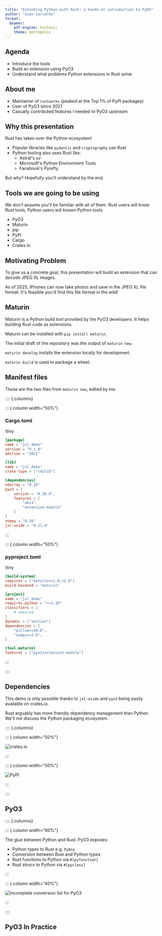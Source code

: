 ```yaml
---
title: "Extending Python with Rust: a hands-on introduction to PyO3"
author: "Ivan Carvalho"
format:
  beamer:
    pdf-engine: tectonic
    theme: metropolis
---
```


## Agenda

- Introduce  the tools
- Build an extension using PyO3
- Understand what problems Python extensions in Rust solve

## About me

- Maintainer of `rustworkx` (peaked at the Top 1% of PyPI packages)
- User of PyO3 since 2021
- Casually contributed features I needed to PyO3 upstream

## Why this presentation

Rust has taken over the Python ecosystem!

- Popular libraries like `pydantic` and `cryptography` use Rust
- Python tooling also uses Rust like:
    - Astral's uv
    - Microsoft's Python Environment Tools
    - Facebook's Pyrefly

But why? Hopefully you'll understand by the end.

## Tools we are going to be using

We don't assume you'll be familiar with all of them. Rust users will know Rust tools,
Python users will known Python tools. 

- PyO3
- Maturin
- pip
- PyPI
- Cargo
- Crates.io


## Motivating Problem

To give us a concrete goal, this presentation will build an extension that can decode
JPEG XL images.

As of 2025, iPhones can now take photos and save in the JPEG XL file format. It's feasible you'd find this file format in the wild!

## Maturin

Maturin is a Python build tool provided by the PyO3 developers. It helps building Rust code as extensions.

Maturin can be installed with `pip install maturin`.

The initial draft of the repository was the output of `maturin new`.

`maturin develop` installs the extension locally for development.

`maturin build` is used to package a wheel.

## Manifest files

These are the two files from `maturin new`, edited by me.

:::: {.columns}

::: {.column width="50%"}
### Cargo.toml

\tiny
```toml
[package]
name = "jxl_demo"
version = "0.1.0"
edition = "2021"

[lib]
name = "jxl_demo"
crate-type = ["cdylib"]

[dependencies]
ndarray = "0.16"
pyo3 = {
    version = "0.26.0", 
    features = [
        "abi3",
        "extension-module"
    ]
}
numpy = "0.26"
jxl-oxide = "0.11.4"
```
:::

::: {.column width="50%"}
### pyproject.toml

\tiny
```toml
[build-system]
requires = ["maturin>=1.9,<2.0"]
build-backend = "maturin"

[project]
name = "jxl_demo"
requires-python = ">=3.10"
classifiers = [
    # ommited
]
dynamic = ["version"]
dependencies = [
    "pillow>=10.0",
    "numpy>=2.0",
]

[tool.maturin]
features = ["pyo3/extension-module"]

```
:::

::::

## Dependencies

This demo is only possible thanks to `jxl-oxide` and `pyo3` being easily available on crates.io.

Rust arguably has more friendly dependency management than Python. We'll not discuss the Python packaging ecosystem.

:::: {.columns}

::: {.column width="50%"}

![crates.io](crates_io_screenshot.png)


:::

::: {.column width="50%"}

![PyPI](pypi_screenshot.png)


:::

::::

## PyO3

:::: {.columns}

::: {.column width="60%"}

The glue between Python and Rust. PyO3 exposes:

* Python types to Rust e.g. `PyAny`
* Conversion between Rust and Python types
* Rust functions to Python via `#[pyfunction]`
* Rust strucs to Python via `#[pyclass]`



:::

::: {.column width="40%"}

![Incomplete conversion list for PyO3](types_pyo3.png)


:::

::::

## PyO3 In Practice
